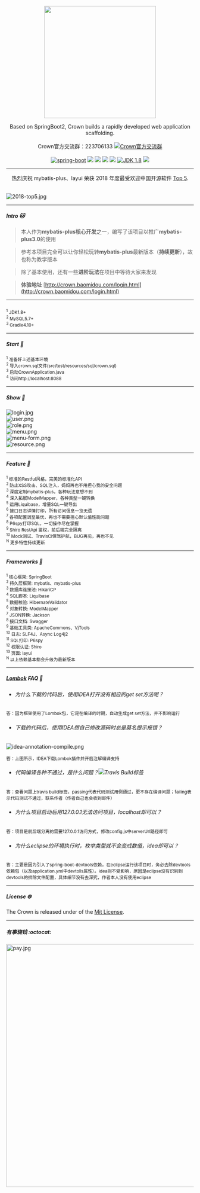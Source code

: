 <p align="center">
    <img src="https://raw.githubusercontent.com/Caratacus/Crown/master/Crown.png" width="300">
    <p align="center">
        Based on SpringBoot2, Crown builds a rapidly developed web application scaffolding.
        <br>      
        <br>      
        <span>
            <span>
                Crown官方交流群：223706133
            </span>
            <span>
                <a target="_blank" href="https://shang.qq.com/wpa/qunwpa?idkey=180c0eb468ec425c7208f49f142e4057f3f83a2fdabfe07ccb4606a414cd6413">
                <img border="0" src="https://pub.idqqimg.com/wpa/images/group.png" alt="Crown官方交流群" title="Crown官方交流群"></a>
            </span>
        </span>
        <br>
        <br>
        <a href="https://spring.io/projects/spring-boot">
        <img src="https://img.shields.io/badge/spring--boot-2.1.1.RELEASE-blue.svg" alt="spring-boot"></a>
		<a href="https://travis-ci.org/Caratacus/Crown">
		<img src="https://www.travis-ci.org/Caratacus/Crown.svg?branch=master"></a>
		<a href="https://app.codacy.com/app/Caratacus/Crown?utm_source=github.com&utm_medium=referral&utm_content=Caratacus/Crown&utm_campaign=Badge_Grade_Dashboard">
		<img src="https://api.codacy.com/project/badge/Grade/81a3765292f04b3cad7b7a548daf5953"></a>
		<a href="https://codecov.io/gh/Caratacus/Crown">
        <img src="https://codecov.io/gh/Caratacus/Crown/branch/master/graph/badge.svg"></a>
		<a href="https://github.com/Caratacus/Crown">
        <img src="https://tokei.rs/b1/github/Caratacus/Crown?category=lines"></a>
		<a href="https://github.com/Caratacus/Crown">
		<img src="https://img.shields.io/badge/JDK-1.8-green.svg" alt="JDK 1.8" title="JDK 1.8"></a>
		<a href="https://mit-license.org">
        <img src="https://img.shields.io/cocoapods/l/Alamofire.svg?style=flat"></a>
    </p>
</p>

-----------------------------------------------------------------------------------------------
<p align="center">
    <p align="center">
        热烈庆祝 mybatis-plus、layui 荣获 2018 年度最受欢迎中国开源软件 <a href="https://www.oschina.net/question/2896879_2290300">Top 5</a>.
        <br>
        <br>
    </p>
     <img src="https://raw.githubusercontent.com/Caratacus/Resource/master/2018-top5.jpg" alt="2018-top5.jpg">
</p>

-----------------------------------------------------------------------------------------------
##### Intro :cat:

> 本人作为**mybatis-plus核心开发**之一，编写了该项目以推广**mybatis-plus3.0**的使用

> 参考本项目完全可以让你轻松玩转**mybatis-plus**最新版本（**持续更新**），故也称为教学版本

> 除了基本使用，还有一些**进阶玩法**在项目中等待大家来发现

> **体验地址** [http://crown.baomidou.com/login.html](http://crown.baomidou.com/login.html)

-----------------------------------------------------------------------------------------------
#####
<sup>
<sup>1</sup> JDK1.8+ <br/>
<sup>2</sup> MySQL5.7+ <br/>
<sup>3</sup> Gradle4.10+ <br/>
</sup>

-----------------------------------------------------------------------------------------------
##### Start :dog:
<sup>
<sup>1</sup> 准备好上述基本环境 <br/>
<sup>2</sup> 导入crown.sql文件(src/test/resources/sql/crown.sql) <br/>
<sup>3</sup> 启动CrownApplication.java <br/>
<sup>4</sup> 访问http://localhost:8088 <br/>
</sup>

-----------------------------------------------------------------------------------------------
##### Show :palm_tree:

![login.jpg](https://raw.githubusercontent.com/Caratacus/Resource/master/crown/login.jpg?223706133)
<br>
![user.png](https://raw.githubusercontent.com/Caratacus/Resource/master/crown/user.png?223706133)
<br>
![role.png](https://raw.githubusercontent.com/Caratacus/Resource/master/crown/role.png?223706133)
<br>
![menu.png](https://raw.githubusercontent.com/Caratacus/Resource/master/crown/menu.png?223706133)
<br>
![menu-form.png](https://raw.githubusercontent.com/Caratacus/Resource/master/crown/menu-form.png?223706133)
<br>
![resource.png](https://raw.githubusercontent.com/Caratacus/Resource/master/crown/resource.png?223706133)

-----------------------------------------------------------------------------------------------
##### Feature :rocket:
<sup>
<sup>1</sup> 标准的Restful风格，完美的标准化API <br/>
<sup>2</sup> 防止XSS攻击、SQL注入，妈妈再也不用担心我的安全问题 <br/>
<sup>3</sup> 深度定制mybatis-plus，各种玩法意想不到 <br/>
<sup>4</sup> 深入拓展ModelMapper，各种类型一键转换 <br/>
<sup>5</sup> 运用Liquibase，增量SQL一键导出 <br/>
<sup>6</sup> 接口日志详情打印，所有访问信息一览无遗 <br/>
<sup>7</sup> 各项配置调至最优，再也不需要担心默认值性能问题 <br/>
<sup>8</sup> P6spy打印SQL，一切操作尽在掌握 <br/>
<sup>9</sup> Shiro RestApi 鉴权，前后端完全隔离 <br/>
<sup>10</sup> Mock测试、TravisCI保驾护航，BUG再见，再也不见 <br/>
<sup>N</sup> 更多特性持续更新 <br/>
</sup>

-----------------------------------------------------------------------------------------------
##### Frameworks :microscope:
<sup>
<sup>1</sup> 核心框架: SpringBoot <br/>
<sup>2</sup> 持久层框架: mybatis、mybatis-plus <br/>
<sup>3</sup> 数据库连接池: HikariCP <br/>
<sup>4</sup> SQL脚本: Liquibase <br/>
<sup>5</sup> 数据校验: HibernateValidator <br/>
<sup>6</sup> 对象转换: ModelMapper <br/>
<sup>7</sup> JSON转换: Jackson <br/>
<sup>8</sup> 接口文档: Swagger <br/>
<sup>9</sup> 基础工具类: ApacheCommons、VjTools <br/>
<sup>10</sup> 日志: SLF4J、Async Log4j2 <br/>
<sup>11</sup> SQL打印: P6spy <br/>
<sup>12</sup> 权限认证: Shiro <br/>
<sup>13</sup> 页面: layui <br/>
<sup>N</sup> 以上依赖基本都会升级为最新版本 <br/>
</sup>

-----------------------------------------------------------------------------------------------
##### [Lombok](http://projectlombok.org/) FAQ :mushroom:

* ###### 为什么下载的代码后，使用IDEA打开没有相应的get set方法呢？

<sup>
    答：因为框架使用了Lombok包，它是在编译的时期，自动生成get set方法，并不影响运行
</sup>

* ###### 下载的代码后，使用IDEA想自己修改源码时总是莫名提示报错？

![idea-annotation-compile.png](https://raw.githubusercontent.com/Caratacus/Resource/master/idea-annotation-compile.png)

<sup>
    答：上图所示，IDEA下载Lombok插件并开启注解编译支持
</sup>

* ###### 代码编译各种不通过，是什么问题？![Travis Build标签](https://travis-ci.org/Caratacus/Crown.svg?branch=master)

<sup>
    答：查看问题上travis build标签，passing代表代码测试用例通过，更不存在编译问题；failing表示代码测试不通过，联系作者（作者自己也会收到邮件）
</sup>

* ###### 为什么项目启动后用127.0.0.1无法访问项目，localhost却可以？

<sup>
    答：项目是前后端分离的需要127.0.0.1访问方式，修改config.js中serverUrl路径即可
</sup>

* ###### 为什么eclipse的环境执行时，枚举类型就不会变成数值，idea却可以？

<sup>
    答：主要是因为引入了spring-boot-devtools依赖，在eclipse运行该项目时，务必去除devtools依赖包（以及application.yml中devtolls属性）。idea则不受影响，原因是eclipse没有识别到devtools的排除文件配置，具体细节没有去深究，作者本人没有使用eclipse
</sup>

-----------------------------------------------------------------------------------------------
##### License :globe_with_meridians:

   The Crown is released under of the [Mit License](https://mit-license.org). <br/>

-----------------------------------------------------------------------------------------------
##### 有事烧钱 :octocat:

<img src="https://raw.githubusercontent.com/Caratacus/Resource/master/pay.jpg" alt="pay.jpg" width="650" hight="150">